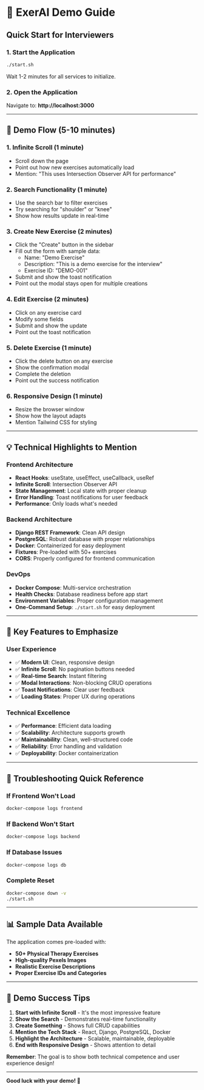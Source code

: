 # 🎯 ExerAI Demo Guide

## Quick Start for Interviewers

### 1. Start the Application

```bash
./start.sh
```

Wait 1-2 minutes for all services to initialize.

### 2. Open the Application

Navigate to: **http://localhost:3000**

---

## 🚀 Demo Flow (5-10 minutes)

### 1. **Infinite Scroll** (1 minute)

- Scroll down the page
- Point out how new exercises automatically load
- Mention: "This uses Intersection Observer API for performance"

### 2. **Search Functionality** (1 minute)

- Use the search bar to filter exercises
- Try searching for "shoulder" or "knee"
- Show how results update in real-time

### 3. **Create New Exercise** (2 minutes)

- Click the "Create" button in the sidebar
- Fill out the form with sample data:
  - Name: "Demo Exercise"
  - Description: "This is a demo exercise for the interview"
  - Exercise ID: "DEMO-001"
- Submit and show the toast notification
- Point out the modal stays open for multiple creations

### 4. **Edit Exercise** (2 minutes)

- Click on any exercise card
- Modify some fields
- Submit and show the update
- Point out the toast notification

### 5. **Delete Exercise** (1 minute)

- Click the delete button on any exercise
- Show the confirmation modal
- Complete the deletion
- Point out the success notification

### 6. **Responsive Design** (1 minute)

- Resize the browser window
- Show how the layout adapts
- Mention Tailwind CSS for styling

---

## 💡 Technical Highlights to Mention

### Frontend Architecture

- **React Hooks**: useState, useEffect, useCallback, useRef
- **Infinite Scroll**: Intersection Observer API
- **State Management**: Local state with proper cleanup
- **Error Handling**: Toast notifications for user feedback
- **Performance**: Only loads what's needed

### Backend Architecture

- **Django REST Framework**: Clean API design
- **PostgreSQL**: Robust database with proper relationships
- **Docker**: Containerized for easy deployment
- **Fixtures**: Pre-loaded with 50+ exercises
- **CORS**: Properly configured for frontend communication

### DevOps

- **Docker Compose**: Multi-service orchestration
- **Health Checks**: Database readiness before app start
- **Environment Variables**: Proper configuration management
- **One-Command Setup**: `./start.sh` for easy deployment

---

## 🎯 Key Features to Emphasize

### User Experience

- ✅ **Modern UI**: Clean, responsive design
- ✅ **Infinite Scroll**: No pagination buttons needed
- ✅ **Real-time Search**: Instant filtering
- ✅ **Modal Interactions**: Non-blocking CRUD operations
- ✅ **Toast Notifications**: Clear user feedback
- ✅ **Loading States**: Proper UX during operations

### Technical Excellence

- ✅ **Performance**: Efficient data loading
- ✅ **Scalability**: Architecture supports growth
- ✅ **Maintainability**: Clean, well-structured code
- ✅ **Reliability**: Error handling and validation
- ✅ **Deployability**: Docker containerization

---

## 🔧 Troubleshooting Quick Reference

### If Frontend Won't Load

```bash
docker-compose logs frontend
```

### If Backend Won't Start

```bash
docker-compose logs backend
```

### If Database Issues

```bash
docker-compose logs db
```

### Complete Reset

```bash
docker-compose down -v
./start.sh
```

---

## 📊 Sample Data Available

The application comes pre-loaded with:

- **50+ Physical Therapy Exercises**
- **High-quality Pexels Images**
- **Realistic Exercise Descriptions**
- **Proper Exercise IDs and Categories**

---

## 🎉 Demo Success Tips

1. **Start with Infinite Scroll** - It's the most impressive feature
2. **Show the Search** - Demonstrates real-time functionality
3. **Create Something** - Shows full CRUD capabilities
4. **Mention the Tech Stack** - React, Django, PostgreSQL, Docker
5. **Highlight the Architecture** - Scalable, maintainable, deployable
6. **End with Responsive Design** - Shows attention to detail

**Remember**: The goal is to show both technical competence and user experience design!

---

**Good luck with your demo! 🚀**
